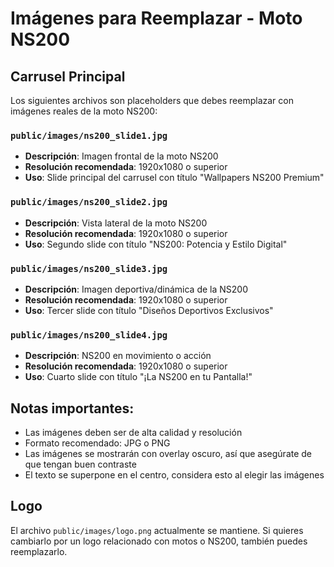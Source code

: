 # Imágenes para Reemplazar - Moto NS200

## Carrusel Principal

Los siguientes archivos son placeholders que debes reemplazar con imágenes reales de la moto NS200:

### `public/images/ns200_slide1.jpg`

- **Descripción**: Imagen frontal de la moto NS200
- **Resolución recomendada**: 1920x1080 o superior
- **Uso**: Slide principal del carrusel con título "Wallpapers NS200 Premium"

### `public/images/ns200_slide2.jpg`

- **Descripción**: Vista lateral de la moto NS200
- **Resolución recomendada**: 1920x1080 o superior
- **Uso**: Segundo slide con título "NS200: Potencia y Estilo Digital"

### `public/images/ns200_slide3.jpg`

- **Descripción**: Imagen deportiva/dinámica de la NS200
- **Resolución recomendada**: 1920x1080 o superior
- **Uso**: Tercer slide con título "Diseños Deportivos Exclusivos"

### `public/images/ns200_slide4.jpg`

- **Descripción**: NS200 en movimiento o acción
- **Resolución recomendada**: 1920x1080 o superior
- **Uso**: Cuarto slide con título "¡La NS200 en tu Pantalla!"

## Notas importantes:

- Las imágenes deben ser de alta calidad y resolución
- Formato recomendado: JPG o PNG
- Las imágenes se mostrarán con overlay oscuro, así que asegúrate de que tengan buen contraste
- El texto se superpone en el centro, considera esto al elegir las imágenes

## Logo

El archivo `public/images/logo.png` actualmente se mantiene. Si quieres cambiarlo por un logo relacionado con motos o NS200, también puedes reemplazarlo.
